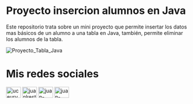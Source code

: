 # Proyecto insercion alumnos en Java
Este repositorio trata sobre un mini proyecto que permite insertar los datos mas básicos de un alumno a una tabla en Java, también, permite eliminar los alumnos de la tabla.

![Proyecto_Tabla_Java](https://user-images.githubusercontent.com/85718854/128224587-5fb69f36-5133-4c39-a045-e0413a865a1f.png)

# Mis redes sociales

 <a href="https://www.youtube.com/channel/UCEUrVWPMTrXIWzn5CwnjYhQ" target="blank"><img align="center" src="https://raw.githubusercontent.com/rahuldkjain/github-profile-readme-generator/master/src/images/icons/Social/youtube.svg" alt="uceurvwpmtrxiwzn5cwnjyhq" height="30" width="40" /></a> 
<a href="https://instagram.com/juankestevez" target="blank"><img align="center" src="https://raw.githubusercontent.com/rahuldkjain/github-profile-readme-generator/master/src/images/icons/Social/instagram.svg" alt="juankestevez" height="30" width="40" /></a>
 <a href="https://linkedin.com/in/juan-carlos-estevez-vargas-4abb8b14a/" target="blank"><img align="center" src="https://raw.githubusercontent.com/rahuldkjain/github-profile-readme-generator/master/src/images/icons/Social/linked-in-alt.svg" alt="juan-carlos-estevez-vargas-4abb8b14a/" height="30" width="40" /></a> 
 <a href="https://codepen.io/juan-carlos-estevez-vargas" target="blank"><img align="center" src="https://raw.githubusercontent.com/rahuldkjain/github-profile-readme-generator/master/src/images/icons/Social/codepen.svg" alt="juan-carlos-estevez-vargas" height="30" width="40" /></a>

